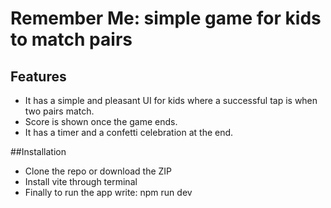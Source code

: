 # Remember Me: simple game for kids to match pairs

## Features

- It has a simple and pleasant UI for kids where a successful tap is when two pairs match.
- Score is shown once the game ends.
- It has a timer and a confetti celebration at the end.

##Installation

- Clone the repo or download the ZIP
- Install vite through terminal
- Finally to run the app write: npm run dev

